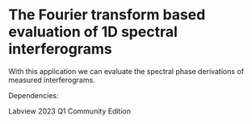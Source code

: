 # The Fourier transform based evaluation of 1D spectral interferograms
With this application we can evaluate the spectral phase derivations of measured interferograms.

Dependencies:

Labview 2023 Q1 Community Edition

